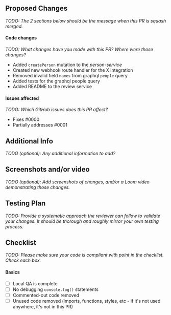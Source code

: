 ## Proposed Changes
_TODO: The 2 sections below should be the message when this PR is squash merged._

#### Code changes
_TODO: What changes have you made with this PR? Where were those changes?_
- Added `createPerson` mutation to the _person-service_
- Created new webhook route handler for the X integration
- Removed invalid field `names` from graphql `people` query
- Added tests for the graphql people query
- Added README to the review service

#### Issues affected
_TODO: Which GitHub issues does this PR affect?_
- Fixes #0000
- Partially addresses #0001

## Additional Info
_TODO (optional): Any additional information to add?_

## Screenshots and/or video
_TODO (optional): Add screenshots of changes, and/or a Loom video demonstrating those changes._

## Testing Plan
_TODO: Provide a systematic approach the reviewer can follow to validate your changes. It should be thorough and roughly mirror your own testing process._

## Checklist

_TODO: Please make sure your code is compliant with point in the checklist. Check each box._

#### Basics
- [ ] Local QA is complete
- [ ] No debugging `console.log()` statements
- [ ] Commented-out code removed
- [ ] Unused code removed (imports, functions, styles, etc - if it's not used anywhere, it's not in this PR)